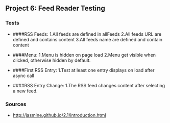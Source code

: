 ## Project 6: Feed Reader Testing

### Tests
* ####RSS Feeds:
  1.All feeds are defined in allFeeds
  2.All feeds URL are defined and contains content
  3.All feeds name are defined and contain content

* ####Menu:
  1.Menu is hidden on page load
  2.Menu get visible when clicked, otherwise hidden by default.

* ####First RSS Entry:
  1.Test at least one entry displays on load after async call

* ####RSS Entry Change:
  1.The RSS feed changes content after selecting a new feed.

### Sources
* http://jasmine.github.io/2.1/introduction.html

